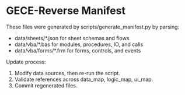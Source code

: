 # GECE-Reverse Manifest

These files were generated by scripts/generate_manifest.py by parsing:
- data/sheets/*.json for sheet schemas and flows
- data/vba/*.bas for modules, procedures, IO, and calls
- data/vba/forms/*.frm for forms, controls, and events

Update process:
1) Modify data sources, then re-run the script.
2) Validate references across data_map, logic_map, ui_map.
3) Commit regenerated files.

